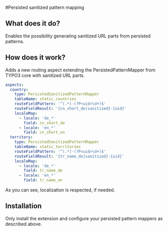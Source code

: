 #Persisted sanitized pattern mapping

## What does it do?

Enables the possibility generating sanitized URL parts from persisted patterns.

## How does it work?

Adds a new routing aspect extending the PersistedPatternMapper from TYPO3 core with sanitized URL parts.

```yaml
aspects:
  country:
    type: PersistedSanitizedPatternMapper
    tableName: static_countries
    routeFieldPattern: '^(.*)-(?P<uid>\d+)$'
    routeFieldResult: '{cn_short_de|sanitized}-{uid}'
    localeMap:
      - locale: 'de_*'
        field: cn_short_de
      - locale: 'en_*'
        field: cn_short_en
  territory:
    type: PersistedSanitizedPatternMapper
    tableName: static_territories
    routeFieldPattern: '^(.*)-(?P<uid>\d+)$'
    routeFieldResult: '{tr_name_de|sanitized}-{uid}'
    localeMap:
      - locale: 'de_*'
        field: tr_name_de
      - locale: 'en_*'
        field: tr_name_en
```

As you can see, localization is respected, if needed.

## Installation

Only install the extension and configure your persisted pattern mappers as described above. 